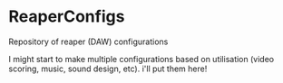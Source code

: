 # ReaperConfigs
Repository of reaper (DAW) configurations

I might start to make multiple configurations based on utilisation (video scoring, music, sound design, etc).
i'll put them here!
